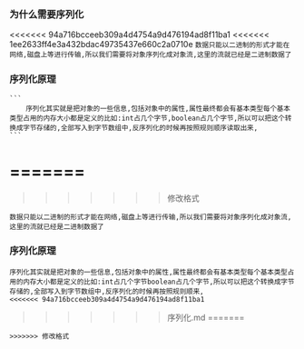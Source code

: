 ### 为什么需要序列化
<<<<<<< 94a716bcceeb309a4d4754a9d476194ad8f11ba1
<<<<<<< 1ee2633ff4e3a432bdac49735437e660c2a0710e
    ```
        数据只能以二进制的形式才能在网络,磁盘上等进行传输,所以我们需要将对象序列化成对象流,这里的流就已经是二进制数据了
    ```
### 序列化原理
    ```
        序列化其实就是把对象的一些信息,包括对象中的属性,属性最终都会有基本类型每个基本类型占用的内存大小都是定义的比如:int占几个字节,boolean占几个字节,所以可以把这个转换成字节存储的,全部写入到字节数组中,反序列化的时候再按照规则顺序读取出来,
    ```
=======
=======
>>>>>>> 修改格式
```
数据只能以二进制的形式才能在网络,磁盘上等进行传输,所以我们需要将对象序列化成对象流,这里的流就已经是二进制数据了
```
### 序列化原理
```
序列化其实就是把对象的一些信息,包括对象中的属性,属性最终都会有基本类型每个基本类型占用的内存大小都是定义的比如:int占几个字节boolean占几个字节,所以可以把这个转换成字节存储的,全部写入到字节数组中,反序列化的时候再按照规则顺来,
<<<<<<< 94a716bcceeb309a4d4754a9d476194ad8f11ba1
```
>>>>>>> 序列化.md
=======
```
>>>>>>> 修改格式
